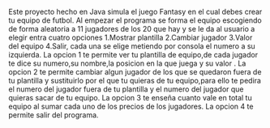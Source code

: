 Este proyecto hecho en Java simula el juego Fantasy en el cual debes crear tu equipo de futbol.
Al empezar el programa se forma el equipo escogiendo de forma aleatoria a 11 jugadores de los 20 que hay y se le da al usuario a elegir entra cuatro opciones 1.Mostrar plantilla 2.Cambiar jugador 3.Valor del equipo 4.Salir, cada una se elige metiendo por consola el numero a su izquierda.
La opcion 1 te permite ver tu plantilla de equipo,de cada jugador te dice su numero,su nombre,la posicion en la que juega y su valor .
La opcion 2 te permite cambiar algun jugador de los que se quedaron fuera de tu plantilla y sustituirlo por el que tu quieras de tu equipo,para ello te pedira el numero del jugador fuera de tu plantilla y el numero del jugador que quieras sacar de tu equipo.
La opcion 3 te enseña cuanto vale en total tu equipo al sumar cada uno de los precios de los jugadores.
La opcion 4 te permite salir del programa.
